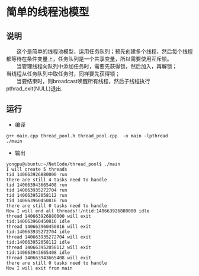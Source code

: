 # 简单的线程池模型

## 说明
&emsp;&emsp;这个是简单的线程池模型，运用任务队列；预先创建多个线程，然后每个线程都等待在条件变量上，任务队列是一个共享变量，所以需要使用互斥锁。  
&emsp;&emsp;当管理线程向队列中添加任务时，需要先获得锁，然后加入，再解锁；
&emsp;&emsp;当线程从任务队列中取任务时，同样要先获得锁；  
&emsp;&emsp;当要结束时，则broadcast唤醒所有线程，然后子线程执行pthrad_exit(NULL)退出.

## 运行
- 编译
~~~
g++ main.cpp thread_pool.h thread_pool.cpp  -o main -lpthread
./main
~~~
- 输出
~~~
yongpu@ubuntu:~/NetCode/thread_pool$ ./main
I will create 5 threads
tid 140663926880000 run
there are still 4 tasks need to handle
tid 140663943665408 run
tid 140663935272704 run
tid 140663952058112 run
tid 140663960450816 run
there are still 0 tasks need to handle
Now I will end all threads!!/ntid:140663926880000 idle
thread 140663926880000 will exit
tid:140663960450816 idle
thread 140663960450816 will exit
tid:140663935272704 idle
thread 140663935272704 will exit
tid:140663952058112 idle
thread 140663952058112 will exit
tid:140663943665408 idle
thread 140663943665408 will exit
there are still 0 tasks need to handle
Now I will exit from main
~~~
